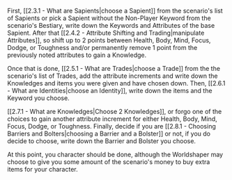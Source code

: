 First, [[2.3.1 - What are Sapients|choose a Sapient]] from the scenario's list of Sapients or pick a Sapient without the Non-Player Keyword from the scenario's Bestiary, write down the Keywords and Attributes of the base Sapient. After that [[2.4.2 - Attribute Shifting and Trading|manipulate Attributes]], so shift up to 2 points between Health, Body, Mind, Focus, Dodge, or Toughness and/or permanently remove 1 point from the previously noted attributes to gain a Knowledge.

Once that is done, [[2.5.1 - What are Trades|choose a Trade]] from the the scenario's list of Trades, add the attribute increments and write down the Knowledges and items you were given and have chosen down. Then, [[2.6.1 - What are Identities|choose an Identity]], write down the items and the Keyword you choose.

[[2.7.1 - What are Knowledges|Choose 2 Knowledges]], or forgo one of the choices to gain another attribute increment for either Health, Body, Mind, Focus, Dodge, or Toughness. Finally, decide if you are [[2.8.1 - Choosing Barriers and Bolters|choosing a Barrier and a Bolster]] or not, if you do decide to choose, write down the Barrier and Bolster you choose.

At this point, you character should be done, although the Worldshaper may choose to give you some amount of the scenario's money to buy extra items for your character.